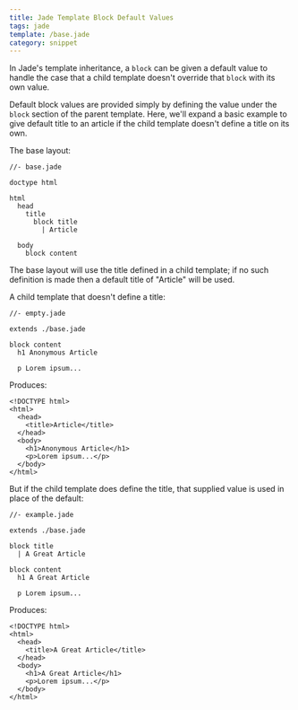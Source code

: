 ```yaml
---
title: Jade Template Block Default Values
tags: jade
template: /base.jade
category: snippet
---
```


In Jade's template inheritance, a `block` can be given a default value to handle the case that a child template doesn't override that `block` with its own value.

Default block values are provided simply by defining the value under the `block` section of the parent template. Here, we'll expand a basic example to give default title to an article if the child template doesn't define a title on its own.

The base layout:

```
//- base.jade

doctype html

html
  head
    title
      block title
        | Article

  body
    block content
```

The base layout will use the title defined in a child template; if no such definition is made then a default title of "Article" will be used.

A child template that doesn't define a title:

```
//- empty.jade

extends ./base.jade

block content
  h1 Anonymous Article

  p Lorem ipsum...
```

Produces:

```
<!DOCTYPE html>
<html>
  <head>
    <title>Article</title>
  </head>
  <body>
    <h1>Anonymous Article</h1>
    <p>Lorem ipsum...</p>
  </body>
</html>
```

But if the child template does define the title, that supplied value is used in place of the default:

```
//- example.jade

extends ./base.jade

block title
  | A Great Article

block content
  h1 A Great Article

  p Lorem ipsum...
```

Produces:

```
<!DOCTYPE html>
<html>
  <head>
    <title>A Great Article</title>
  </head>
  <body>
    <h1>A Great Article</h1>
    <p>Lorem ipsum...</p>
  </body>
</html>
```
